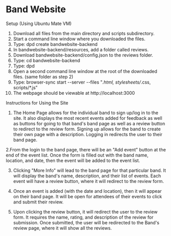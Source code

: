 # Band Website
Setup (Using Ubuntu Mate VM)
1. Download all files from the main directory and scripts subdirectory.
2. Start a command line window where you downloaded the files.
3. Type: dpd create bandwebsite-backend
4. In bandwebsite-backend/resources, add a folder called reviews.
5. Download bandwebsite-backend/config.json to the reviews folder.
6. Type: cd bandwebsite-backend
7. Type: dpd
8. Open a second command line window at the root of the downloaded files. (same folder as step 2)
9. Type: browser-sync start --server --files "*.html, stylesheets/*.css, scripts/*.js"
10. The webpage should be viewable at http://localhost:3000

Instructions for Using the Site
1. The Home Page allows for the individual band to sign up/log in to the site. It also displays the most recent events added for feedback as well as buttons for going to that band's band page as well as a review button to redirect to the review form. Signing up allows for the band to create their own page with a description. Logging in redirects the user to their band page.

2.From the login to the band page, there will be an "Add event" button at the end of the event list. Once the form is filled out with the band name, location, and date, then the event will be added to the event list.

3. Clicking "More Info" will lead to the band page for that particular band. It will display the band's name, description, and their list of events. Each event will have a review button, where it will redirect to the review form.

4. Once an event is added (with the date and location), then it will appear on their band page. It will be open for attendees of their events to click and submit their review.

5. Upon clicking the review button, it will redirect the user to the review form. It requires the name, rating, and description of the review for submission. Once submitted, the user will be redirected to the Band's review page, where it will show all the reviews.



